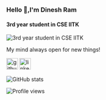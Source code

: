 ### Hello 👋,I'm  Dinesh Ram
#### 3rd year student in CSE IITK
![3rd year student in CSE IITK](https://camo.githubusercontent.com/148e7e6c954a413f6058f4b612a40e65b0693cd319f0236399ec479fca959c60/68747470733a2f2f6173736574732e776562736974652d66696c65732e636f6d2f3565353162336230333337333039643637326566643934632f3565353163633539333364333638666562633335313839375f666f6f7465722d696d672e737667)

My mind always open for new things!



[<img src='https://cdn.jsdelivr.net/npm/simple-icons@3.0.1/icons/geeksforgeeks.svg' alt='github' height='30'>](https://github.com/dinesh-cpu)  [<img src='https://cdn.jsdelivr.net/npm/simple-icons@3.0.1/icons/linkedin.svg' alt='linkedin' height='30'>](www.linkedin.com/in/dineshram44) 




![GitHub stats](https://github-readme-stats.vercel.app/api?username=dinesh-cpu&show_icons=true)  

![Profile views](https://gpvc.arturio.dev/dinesh-cpu)  

